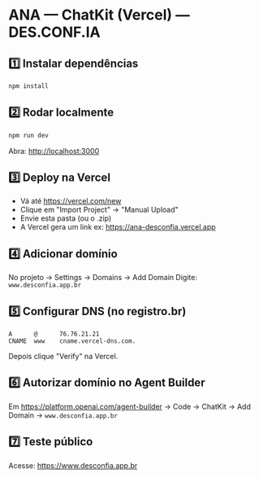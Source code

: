 # ANA — ChatKit (Vercel) — DES.CONF.IA

## 1️⃣ Instalar dependências
```bash
npm install
```

## 2️⃣ Rodar localmente
```bash
npm run dev
```
Abra: [http://localhost:3000](http://localhost:3000)

## 3️⃣ Deploy na Vercel
- Vá até https://vercel.com/new
- Clique em "Import Project" → "Manual Upload"
- Envie esta pasta (ou o .zip)
- A Vercel gera um link ex: https://ana-desconfia.vercel.app

## 4️⃣ Adicionar domínio
No projeto → Settings → Domains → Add Domain
Digite: `www.desconfia.app.br`

## 5️⃣ Configurar DNS (no registro.br)
```
A      @      76.76.21.21
CNAME  www    cname.vercel-dns.com.
```
Depois clique "Verify" na Vercel.

## 6️⃣ Autorizar domínio no Agent Builder
Em https://platform.openai.com/agent-builder →
Code → ChatKit → Add Domain → `www.desconfia.app.br`

## 7️⃣ Teste público
Acesse: https://www.desconfia.app.br
